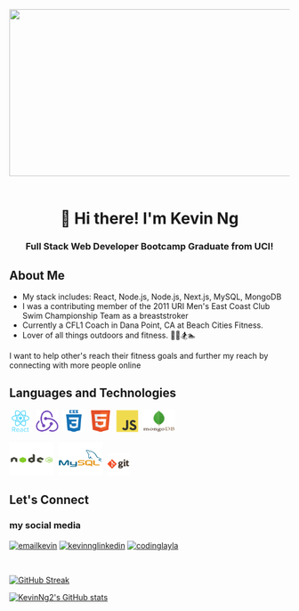   <div align="center">
  <img src="https://media.giphy.com/media/dWesBcTLavkZuG35MI/giphy.gif" width="600" height="300"/>
</div>
<br>

<h1 align="center"> 🤝 Hi there! I'm Kevin Ng </h1>

<h3 align="center"> Full Stack Web Developer Bootcamp Graduate from UCI! </h3>

## About Me
* My stack includes: React, Node.js, Node.js, Next.js, MySQL, MongoDB
* I was a contributing member of the 2011 URI Men's East Coast Club Swim Championship Team as a breaststroker
* Currently a CFL1 Coach in Dana Point, CA at Beach Cities Fitness. 
* Lover of all things outdoors and fitness. 🏌️‍♂️🏂🏊

I want to help other's reach their fitness goals and further my reach by connecting with more people online

## Languages and Technologies
 
<div>
<!--       <img src="https://github.com/devicons/devicon/blob/master/icons/java/java-original-wordmark.svg" title="Java" alt="Java" width="40" height="40"/>&nbsp; -->
  
  <img src="https://github.com/devicons/devicon/blob/master/icons/react/react-original-wordmark.svg" title="React" alt="React" width="40" height="40"/>&nbsp;
  <img src="https://github.com/devicons/devicon/blob/master/icons/redux/redux-original.svg" title="Redux" alt="Redux " width="40" height="40"/>&nbsp;
  <img src="https://github.com/devicons/devicon/blob/master/icons/css3/css3-plain-wordmark.svg"  title="CSS3" alt="CSS" width="40" height="40"/>&nbsp;
  <img src="https://github.com/devicons/devicon/blob/master/icons/html5/html5-original.svg" title="HTML5" alt="HTML" width="40" height="40"/>&nbsp;
  <img src="https://github.com/devicons/devicon/blob/master/icons/javascript/javascript-original.svg" title="JavaScript" alt="JavaScript" width="40" height="40"/>&nbsp;
   <img src="https://github.com/devicons/devicon/blob/master/icons/mongodb/mongodb-original-wordmark.svg" title="MongoDB" alt="MongoDB" width="60" height="40"/>&nbsp;
<!--   <img src="https://icons8.com/icon/WNoJgbzDr3i2/express-js" title="Express" alt="Express" width="40" height="40"/>&nbsp; -->
  <img src="https://github.com/devicons/devicon/blob/master/icons/nodejs/nodejs-original-wordmark.svg" title="NodeJS" alt="NodeJS" width="80" height="60"/>&nbsp;
  <img src="https://github.com/devicons/devicon/blob/master/icons/mysql/mysql-original-wordmark.svg" title="MySQL"  alt="MySQL" width="80" height="60"/>&nbsp;
  <img src="https://github.com/devicons/devicon/blob/master/icons/git/git-original-wordmark.svg" title="Git" alt="Git" width="40" height="40"/>&nbsp;
 
</div>

## Let's Connect

<h3 align="left">my social media</h3>
<p align="left">
    <a href="https://www.instagram.com/kevin_ng___/" class="fa fa-instagram"></a>

<a href="mailto: kevinng3292@gmail.com" target="blank"><img align="center" src="https://raw.githubusercontent.com/rahuldkjain/github-profile-readme-generator/master/src/images/icons/Social/email.svg" alt="emailkevin" height="30" width="40" /></a>
<a href="https://www.linkedin.com/in/kevinng3292/" target="blank"><img align="center" src="https://raw.githubusercontent.com/rahuldkjain/github-profile-readme-generator/master/src/images/icons/Social/linked-in-alt.svg" alt="kevinnglinkedin" height="30" width="40" /></a>
<a href="https://leetcode.com/kevinng3292/" target="blank"><img align="center" src="https://raw.githubusercontent.com/rahuldkjain/github-profile-readme-generator/master/src/images/icons/Social/leet-code.svg" alt="codinglayla" height="30" width="40" /></a>
</p>

    
<br>


[![GitHub Streak](https://streak-stats.demolab.com/?user=KevinNg2)](https://git.io/streak-stats)
<br>

[![KevinNg2's GitHub stats](https://github-readme-stats.vercel.app/api?username=KevinNg2)](https://github.com/anuraghazra/github-readme-stats)




